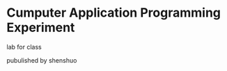 Cumputer Application Programming Experiment
===========================================

lab for class

pubulished by shenshuo
